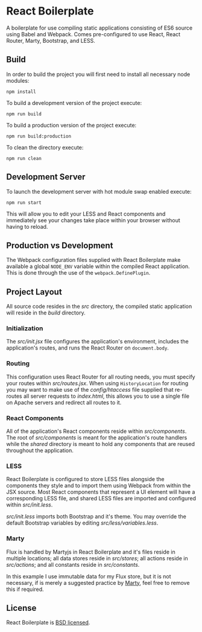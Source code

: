 # React Boilerplate

A boilerplate for use compiling static applications consisting of ES6 source
using Babel and Webpack. Comes pre-configured to use React, React Router, Marty,
Bootstrap, and LESS.

## Build

In order to build the project you will first need to install all necessary node
modules:

```
npm install
```

To build a development version of the project execute:

```
npm run build
```

To build a production version of the project execute:

```
npm run build:production
```

To clean the directory execute:

```
npm run clean
```

## Development Server

To launch the development server with hot module swap enabled execute:

```
npm run start
```

This will allow you to edit your LESS and React components and immediately see
your changes take place within your browser without having to reload.

## Production vs Development

The Webpack configuration files supplied with React Boilerplate make available
a global `NODE_ENV` variable within the compiled React application. This is done
through the use of the `webpack.DefinePlugin`.

## Project Layout

All source code resides in the *src* directory, the compiled static application
will reside in the *build* directory.

### Initialization

The *src/init.jsx* file configures the application's environment, includes the
application's routes, and runs the React Router on `document.body`.

### Routing

This configuration uses React Router for all routing needs, you must specify
your routes within *src/routes.jsx*. When using `HistoryLocation` for routing
you may want to make use of the *config/htaccess* file supplied that re-routes
all server requests to *index.html*, this allows you to use a single file on
Apache servers and redirect all routes to it.

### React Components

All of the application's React components reside within *src/components*. The
root of *src/components* is meant for the application's route handlers while the
*shared* directory is meant to hold any components that are reused throughout
the application.

### LESS

React Boilerplate is configured to store LESS files alongside the components
they style and to import them using Webpack from within the JSX source. Most
React components that represent a UI element will have a corresponding LESS
file, and shared LESS files are imported and configured within *src/init.less*.

*src/init.less* imports both Bootstrap and it's theme. You may override the
default Bootstrap variables by editing *src/less/variables.less*.

### Marty

Flux is handled by Martyjs in React Boilerplate and it's files reside in
multiple locations; all data stores reside in *src/stores*; all actions reside
in *src/actions*; and all constants reside in *src/constants*.

In this example I use immutable data for my Flux store, but it is not necessary,
if is merely a suggested practice by [Marty](
tp://martyjs.org/guides/stores/immutable-data-collections.html), feel free to remove this if required.

## License

React Boilerplate is [BSD licensed](./LICENSE).